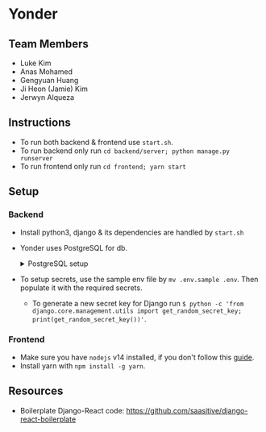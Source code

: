# Yonder

## Team Members

-   Luke Kim
-   Anas Mohamed
-   Gengyuan Huang
-   Ji Heon (Jamie) Kim
-   Jerwyn Alqueza

## Instructions

-   To run both backend & frontend use `start.sh`.
-   To run backend only run `cd backend/server; python manage.py runserver`
-   To run frontend only run `cd frontend; yarn start`

## Setup

### Backend

-   Install python3, django & its dependencies are handled by `start.sh`

-   Yonder uses PostgreSQL for db.

    <details>
    <summary>PostgreSQL setup</summary>

    -   Install PostgreSQL using `sudo apt-get install libpq-dev postgresql postgresql-contrib`, then restart psql service with `sudo service postgresql restart`
    -   Next setup db for Postgres by running the following
        -   `sudo su - postgres`
        -   `psql`
        -   `CREATE DATABASE [database_name];`
        -   `CREATE USER [user] WITH PASSWORD '[password]';`
        -   `ALTER ROLE [user] SET client_encoding TO 'utf8';`
        -   `ALTER ROLE [user] SET default_transaction_isolation TO 'read committed';`
        -   `ALTER ROLE [user] SET timezone TO 'UTC';`
        -   `GRANT ALL PRIVILEGES ON DATABASE [database_name] TO [user];`
        -   Quit psql with `\q` then `exit`

-   To setup secrets, use the sample env file by `mv .env.sample .env`. Then populate it with the required secrets.

    -   To generate a new secret key for Django run `$ python -c 'from django.core.management.utils import get_random_secret_key; print(get_random_secret_key())'`.

    </details>

### Frontend

-   Make sure you have `nodejs` v14 installed, if you don't follow this [guide](https://github.com/nodesource/distributions/blob/master/README.md).
-   Install yarn with `npm install -g yarn`.

## Resources

-   Boilerplate Django-React code: https://github.com/saasitive/django-react-boilerplate
